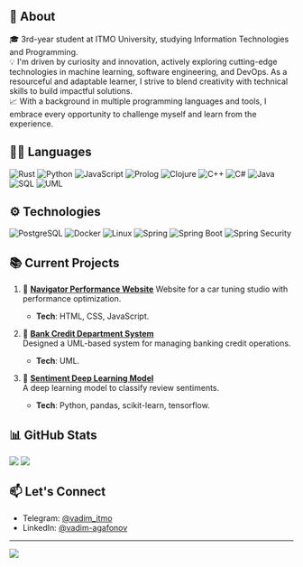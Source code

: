 ## 🌟 About
🎓 3rd-year student at ITMO University, studying Information Technologies and Programming.</br>
💡 I'm driven by curiosity and innovation, actively exploring cutting-edge technologies in machine learning, software engineering, and DevOps. As a resourceful and adaptable learner, I strive to blend creativity with technical skills to build impactful solutions.</br>
📈 With a background in multiple programming languages and tools, I embrace every opportunity to challenge myself and learn from the experience.</br>

## 👨‍💻 Languages

![Rust](https://img.shields.io/badge/Rust-orange?&logo=Rust&color=229ED9&logoColor=ff6700) 
![Python](https://img.shields.io/badge/-Python-000?&logo=Python&color=229ED9&logoColor=ffe14d)
![JavaScript](https://img.shields.io/badge/-JavaScript-000?&logo=JavaScript&color=229ED9)
![Prolog](https://img.shields.io/badge/-Prolog-000?&logo=Prolog&color=229ED9)
![Clojure](https://img.shields.io/badge/-Clojure-000?&logo=Clojure&color=229ED9&logoColor=00ff00)
![C++](https://img.shields.io/badge/-C++-000?&logo=c%2b%2b&logoColor=00599C&color=229ED9)
![C#](https://img.shields.io/badge/-C%23-000?&logo=sharp&color=229ED9&logoColor=000)
![Java](https://img.shields.io/badge/-Java-000?&logo=Java&color=229ED9)
![SQL](https://img.shields.io/badge/-SQL-000?&logo=MySQL&logoColor=4A154B&color=229ED9)
![UML](https://img.shields.io/badge/-UML-000?&logo=UML&color=229ED9)


## ⚙ Technologies

![PostgreSQL](https://img.shields.io/badge/-PostgreSQL-000?&logo=PostgreSQL&logoColor=4A154B&color=229ED9)
![Docker](https://img.shields.io/badge/-Docker-000?&logo=Docker&color=229ED9&logoColor=4A154B)
![Linux](https://img.shields.io/badge/-Linux-000?&logo=Linux&color=229ED9)
![Spring](https://img.shields.io/badge/-Spring-000?&logo=Spring&color=229ED9)
![Spring Boot](https://img.shields.io/badge/-Spring%20Boot-000?&logo=springboot&color=229ED9)
![Spring Security](https://img.shields.io/badge/-Spring%20Security-000?&logo=springsecurity&color=229ED9)


## 📚 Current Projects

1. 🚗 [**Navigator Performance Website**](https://github.com/AgafonovVadim/Navigator-Performance) 
   Website for a car tuning studio with performance optimization.  
   - **Tech**: HTML, CSS, JavaScript.  

2. 🏦 [**Bank Credit Department System**](https://github.com/AgafonovVadim/Bank-Credit-Department)  
   Designed a UML-based system for managing banking credit operations.  
   - **Tech**: UML.  

3. 💌 [**Sentiment Deep Learning Model**](https://github.com/AgafonovVadim/Sentiment-Deep-Learning)  
   A deep learning model to classify review sentiments.  
   - **Tech**: Python, pandas, scikit-learn, tensorflow.  

## 📊 GitHub Stats
![](https://github-readme-stats.vercel.app/api?username=AgafonovVadim&hide_border=true&include_all_commits=true&count_private=true&rank_icon=github)
![](https://github-readme-streak-stats-eight.vercel.app/?user=AgafonovVadim&theme=telegram&currStreakNum=FF0000&fire=FF0000&card_height=205&currStreakLabel=FF0000&ring=FF0000&border=000000&hide_border=true&card_height=196&card_width=350&hide_current_streak=true)


## 📫 Let's Connect
- Telegram: [@vadim_itmo](https://t.me/vadim_itmo)
- LinkedIn: [@vadim-agafonov](https://www.linkedin.com/in/vadim-agafonov)


---
[![](https://visitcount.itsvg.in/api?id=AgafonovVadim&icon=0&color=0)](https://visitcount.itsvg.in)
